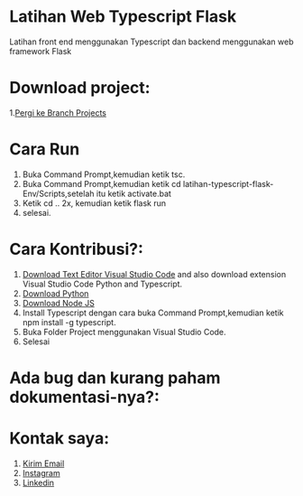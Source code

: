 # Latihan Web Typescript Flask
Latihan front end menggunakan Typescript dan backend menggunakan web framework Flask

# Download project:
1.[Pergi ke Branch Projects](https://github.com/sirrauf/Latihan-Web-Typescript-Flask/tree/projects)


# Cara Run
1. Buka Command Prompt,kemudian ketik tsc.
2. Buka Command Prompt,kemudian ketik cd latihan-typescript-flask-Env/Scripts,setelah itu ketik activate.bat
3. Ketik cd .. 2x, kemudian ketik flask run
4. selesai.


# Cara Kontribusi?:
1. [Download Text Editor Visual Studio Code](https://code.visualstudio.com/) and also download extension Visual Studio  Code Python and Typescript.
2. [Download Python](https://python.org/downloads)
3. [Download Node JS](https://nodejs.org/id/download)
4. Install Typescript dengan cara buka Command Prompt,kemudian ketik npm install -g typescript.
5. Buka Folder Project menggunakan Visual Studio Code.
6. Selesai

# Ada bug dan kurang paham dokumentasi-nya?:

# Kontak saya:
1. [Kirim Email](https://mailto:anandaraufm@gmail.com)
2. [Instagram](https://instagram.com/siranandarauf/)
3. [Linkedin](https://www.linkedin.com/in/sir-ananda-rauf-maududi/)
